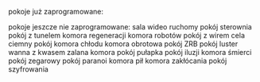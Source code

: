pokoje już zaprogramowane:
	
pokoje jeszcze nie zaprogramowane:
	sala wideo
	ruchomy pokój
	sterownia
	pokój z tunelem
	komora regeneracji
	komora robotów
	pokój z wirem
	cela
	ciemny pokój
	komora chłodu
	komora obrotowa
	pokój ZRB
	pokój luster
	wanna z kwasem
	zalana komora
	pokój pułapka
	pokój iluzji
	komora śmierci
	pokój zegarowy
	pokój paranoi
	komora pił
	komora zakłócania
	pokój szyfrowania
	

